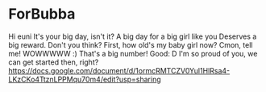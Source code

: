 # ForBubba
Hi euni
It's your big day, isn't it?
A big day for a big girl like you
Deserves a big reward. Don't you think?
First, how old's my baby girl now?
Cmon, tell me!
WOWWWWW :) That's a big number!
Good: D I'm so proud of you, we can get started then, right?
https://docs.google.com/document/d/1ormcRMTCZV0Yul1HlRsa4-LKzCKo4TtznLPPMqu70m4/edit?usp=sharing
